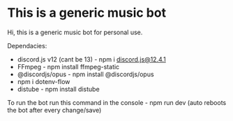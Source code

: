 # This is a generic music bot


Hi, this is a generic music bot for personal use.

Dependacies:
* discord.js v12 (cant be 13) - npm i discord.js@12.4.1
* FFmpeg - npm install ffmpeg-static
* @discordjs/opus - npm install @discordjs/opus
* npm i dotenv-flow
* distube - npm install distube


To run the bot run this command in the console - npm run dev (auto reboots the bot after every change/save)

